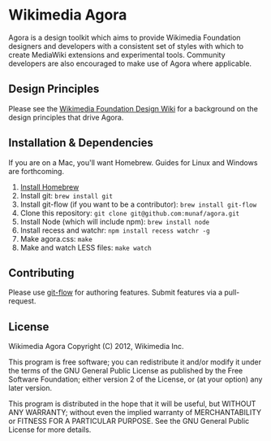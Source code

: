 Wikimedia Agora
=================

Agora is a design toolkit which aims to provide Wikimedia Foundation designers and developers with a consistent set of styles with which to create MediaWiki extensions and experimental tools. Community developers are also encouraged to make use of Agora where applicable. 

Design Principles
-----------------

Please see the [Wikimedia Foundation Design Wiki](http://www.mediawiki.org/wiki/Wikimedia_Foundation_Design) for a background on the design principles that drive Agora.

Installation & Dependencies
---------------------------

If you are on a Mac, you'll want Homebrew. Guides for Linux and Windows are forthcoming.

1. [Install Homebrew](https://github.com/mxcl/homebrew/wiki/installation)
2. Install git: `brew install git`
3. Install git-flow (if you want to be a contributor): `brew install git-flow`
4. Clone this repository: `git clone git@github.com:munaf/agora.git`
5. Install Node (which will include npm): `brew install node`
6. Install recess and watchr: `npm install recess watchr -g`
7. Make agora.css: `make`
8. Make and watch LESS files: `make watch`

Contributing
------------

Please use [git-flow](http://jeffkreeftmeijer.com/2010/why-arent-you-using-git-flow/) for authoring features. Submit features via a pull-request.

License
-------

Wikimedia Agora
Copyright (C) 2012, Wikimedia Inc.

This program is free software; you can redistribute it and/or
modify it under the terms of the GNU General Public License
as published by the Free Software Foundation; either version 2
of the License, or (at your option) any later version.

This program is distributed in the hope that it will be useful,
but WITHOUT ANY WARRANTY; without even the implied warranty of
MERCHANTABILITY or FITNESS FOR A PARTICULAR PURPOSE.  See the
GNU General Public License for more details.